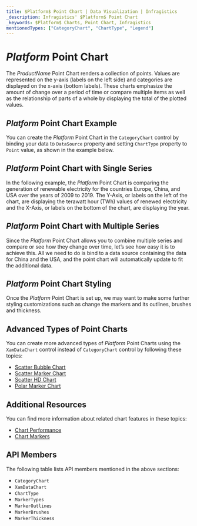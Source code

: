 ```yaml
---
title: $Platform$ Point Chart | Data Visualization | Infragistics
_description: Infragistics' $Platform$ Point Chart
_keywords: $Platform$ Charts, Point Chart, Infragistics
mentionedTypes: ["CategoryChart", "ChartType", "Legend"]
---
```

# $Platform$ Point Chart

The $ProductName$ Point Chart renders a collection of points. Values are represented on the y-axis (labels on the left side) and categories are displayed on the x-axis (bottom labels). These charts emphasize the amount of change over a period of time or compare multiple items as well as the relationship of parts of a whole by displaying the total of the plotted values.

## $Platform$ Point Chart Example

You can create the $Platform$ Point Chart in the `CategoryChart` control by binding your data to `DataSource` property and setting `ChartType` property to `Point` value, as shown in the example below.

<code-view style="height: 600px"
           data-demos-base-url="{environment:dvDemosBaseUrl}"
           iframe-src="{environment:dvDemosBaseUrl}/charts/category-chart-point-chart-multiple-sources"
           alt="$Platform$ Point Chart Example" >
</code-view>

<div class="divider--half"></div>

## $Platform$ Point Chart with Single Series

In the following example, the $Platform$ Point Chart is comparing the generation of renewable electricity for the countries Europe, China, and USA over the years of 2009 to 2019. The Y-Axis, or labels on the left of the chart, are displaying the terawatt hour (TWh) values of renewed electricity and the X-Axis, or labels on the bottom of the chart, are displaying the year.

<code-view style="height: 600px"
           data-demos-base-url="{environment:dvDemosBaseUrl}"
           iframe-src="{environment:dvDemosBaseUrl}/charts/category-chart-point-chart-single-source"
           alt="$Platform$ Point Chart with Single Series" >
</code-view>

<div class="divider--half"></div>

## $Platform$ Point Chart with Multiple Series

Since the $Platform$ Point Chart allows you to combine multiple series and compare or see how they change over time, let’s see how easy it is to achieve this. All we need to do is bind to a data source containing the data for China and the USA, and the point chart will automatically update to fit the additional data.

<code-view style="height: 600px"
           data-demos-base-url="{environment:dvDemosBaseUrl}"
           iframe-src="{environment:dvDemosBaseUrl}/charts/category-chart-point-chart-multiple-sources"
           alt="$Platform$ Point Chart with Multiple Series" >
</code-view>

<div class="divider--half"></div>

## $Platform$ Point Chart Styling

Once the $Platform$ Point Chart is set up, we may want to make some further styling customizations such as change the markers and its outlines, brushes and thickness.

<code-view style="height: 600px"
           data-demos-base-url="{environment:dvDemosBaseUrl}"
           iframe-src="{environment:dvDemosBaseUrl}/charts/category-chart-point-chart-styling"
           alt="$Platform$ Point Chart Styling" >
</code-view>

<div class="divider--half"></div>

## Advanced Types of Point Charts

You can create more advanced types of $Platform$ Point Charts using the `XamDataChart` control instead of `CategoryChart` control by following these topics:

- [Scatter Bubble Chart](bubble-chart.md)
- [Scatter Marker Chart](scatter-chart.md#$Platform$-scatter-marker-chart)
- [Scatter HD Chart](scatter-chart.md#$Platform$-scatter-high-density-chart)
- [Polar Marker Chart](polar-chart.md#$Platform$-polar-Marker-chart)

## Additional Resources

You can find more information about related chart features in these topics:

- [Chart Performance](../features/chart-performance.md)
- [Chart Markers](../features/chart-markers.md)

## API Members

The following table lists API members mentioned in the above sections:

- `CategoryChart`
- `XamDataChart`
- `ChartType`
- `MarkerTypes`
- `MarkerOutlines`
- `MarkerBrushes`
- `MarkerThickness`

